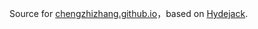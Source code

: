 Source for [chengzhizhang.github.io](https://chengzhizhang.github.io/)，based on [Hydejack](https://hydejack.com/).

